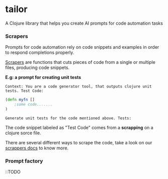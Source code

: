 # tailor

A Clojure library that helps you create AI prompts for code automation tasks

### Scrapers
Prompts for code automation rely on code snippets and examples in order to respond completions properly.

[Scrapers](/doc/scrapers.md) are functions that cuts pieces of code from a single or multiple files, producing code snippets. 


**E.g: a prompt for creating unit tests**

```
Context: You are a code generator tool, that outputs clojure unit tests. Test Code:
```
```clojure
(defn myfn []
    ;some code.......
)
```
```
Generate unit tests for the code mentioned above. Tests:
```

The code snippet labeled as "Test Code" comes from a **scrapping** on a clojure sorce file.

There are several different ways to scrape the code, take a look on our [scrappers docs](/doc/scrapers.md) to know more.

### Prompt factory
::TODO